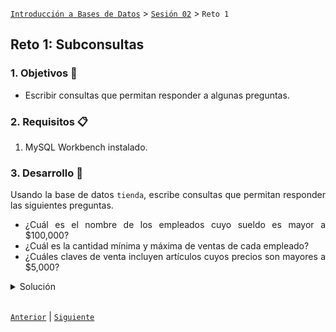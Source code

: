 [`Introducción a Bases de Datos`](../../Readme.md) > [`Sesión 02`](../Readme.md) > `Reto 1`
	
## Reto 1: Subconsultas

<div style="text-align: justify;">

### 1. Objetivos :dart:

- Escribir consultas que permitan responder a algunas preguntas.

### 2. Requisitos :clipboard:

1. MySQL Workbench instalado.

### 3. Desarrollo :rocket:

Usando la base de datos `tienda`, escribe consultas que permitan responder las siguientes preguntas.

- ¿Cuál es el nombre de los empleados cuyo sueldo es mayor a \$100,000?
- ¿Cuál es la cantidad mínima y máxima de ventas de cada empleado?
- ¿Cuáles claves de venta incluyen artículos cuyos precios son mayores a \$5,000?

<details><summary>Solución</summary>
<p>

- ¿Cuál es el nombre de los empleados cuyo sueldo es mayor a $100,000?

   ```sql
   SELECT nombre, apellido_paterno
   FROM empleado
   WHERE id_puesto IN
	(SELECT id_puesto
         FROM puesto
         WHERE salario > 100000);
   ```
   
   ![imagen](imagenes/s2wr41.png)

- ¿Cuál es la cantidad mínima y máxima de ventas de cada empleado?

   ```sql
   SELECT id_empleado, min(total_ventas), max(total_ventas)
   FROM
	(SELECT clave, id_empleado, count(*) total_ventas
         FROM venta
         GROUP BY clave, id_empleado) AS sq
   GROUP BY id_empleado;
   ```
   
   ![imagen](imagenes/s2wr42.png)
   
- ¿Cuáles claves de venta incluyen artículos cuyos precios son mayores a $5,000?

   ```sql
   SELECT clave, id_articulo FROM venta
    WHERE id_articulo IN (
    SELECT id_articulo FROM
    articulo WHERE precio > 5000);
   ```

</p>
</details> 

<br/>

[`Anterior`](../Ejemplo-04/Readme.md) | [`Siguiente`](../Readme.md#3-proyecto-hammer)            

</div>
